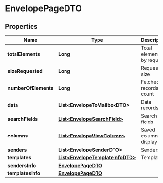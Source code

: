 # EnvelopePageDTO

## Properties
Name | Type | Description | Notes
------------ | ------------- | ------------- | -------------
**totalElements** | **Long** | Total elements by request |  [optional]
**sizeRequested** | **Long** | Requested size |  [optional]
**numberOfElements** | **Long** | Fetched records count |  [optional]
**data** | [**List&lt;EnvelopeToMailboxDTO&gt;**](EnvelopeToMailboxDTO.md) | Data records |  [optional]
**searchFields** | [**List&lt;EnvelopeSearchField&gt;**](EnvelopeSearchField.md) | Search fields |  [optional]
**columns** | [**List&lt;EnvelopeViewColumn&gt;**](EnvelopeViewColumn.md) | Saved columns to display |  [optional]
**senders** | [**List&lt;EnvelopeSenderDTO&gt;**](EnvelopeSenderDTO.md) | Senders |  [optional]
**templates** | [**List&lt;EnvelopeTemplateInfoDTO&gt;**](EnvelopeTemplateInfoDTO.md) | Templates |  [optional]
**sendersInfo** | [**EnvelopePageDTO**](EnvelopePageDTO.md) |  |  [optional]
**templatesInfo** | [**EnvelopePageDTO**](EnvelopePageDTO.md) |  |  [optional]
